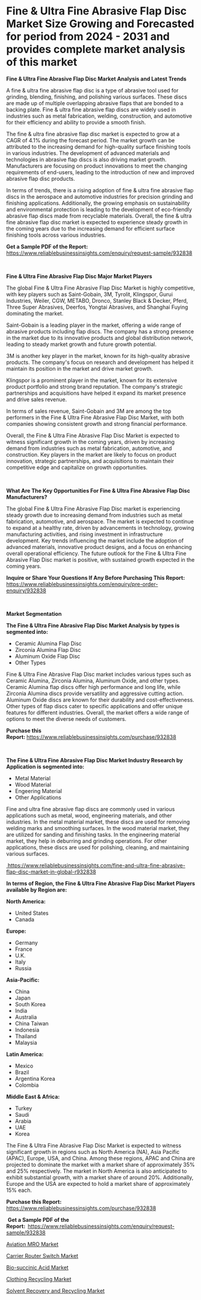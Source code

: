 <p><h1>Fine & Ultra Fine Abrasive Flap Disc Market Size Growing and Forecasted for period from 2024 - 2031 and provides complete market analysis of this market</h1></p><p><strong>Fine & Ultra Fine Abrasive Flap Disc Market Analysis and Latest Trends</strong></p>
<p><p>A fine & ultra fine abrasive flap disc is a type of abrasive tool used for grinding, blending, finishing, and polishing various surfaces. These discs are made up of multiple overlapping abrasive flaps that are bonded to a backing plate. Fine & ultra fine abrasive flap discs are widely used in industries such as metal fabrication, welding, construction, and automotive for their efficiency and ability to provide a smooth finish.</p><p>The fine & ultra fine abrasive flap disc market is expected to grow at a CAGR of 4.1% during the forecast period. The market growth can be attributed to the increasing demand for high-quality surface finishing tools in various industries. The development of advanced materials and technologies in abrasive flap discs is also driving market growth. Manufacturers are focusing on product innovations to meet the changing requirements of end-users, leading to the introduction of new and improved abrasive flap disc products.</p><p>In terms of trends, there is a rising adoption of fine & ultra fine abrasive flap discs in the aerospace and automotive industries for precision grinding and finishing applications. Additionally, the growing emphasis on sustainability and environmental protection is leading to the development of eco-friendly abrasive flap discs made from recyclable materials. Overall, the fine & ultra fine abrasive flap disc market is expected to experience steady growth in the coming years due to the increasing demand for efficient surface finishing tools across various industries.</p></p>
<p><strong>Get a Sample PDF of the Report:&nbsp;</strong> <a href="https://www.reliablebusinessinsights.com/enquiry/request-sample/932838">https://www.reliablebusinessinsights.com/enquiry/request-sample/932838</a></p>
<p>&nbsp;</p>
<p><strong>Fine & Ultra Fine Abrasive Flap Disc Major Market Players</strong></p>
<p><p>The global Fine & Ultra Fine Abrasive Flap Disc Market is highly competitive, with key players such as Saint-Gobain, 3M, Tyrolit, Klingspor, Gurui Industries, Weiler, CGW, METABO, Dronco, Stanley Black & Decker, Pferd, Three Super Abrasives, Deerfos, Yongtai Abrasives, and Shanghai Fuying dominating the market.</p><p>Saint-Gobain is a leading player in the market, offering a wide range of abrasive products including flap discs. The company has a strong presence in the market due to its innovative products and global distribution network, leading to steady market growth and future growth potential.</p><p>3M is another key player in the market, known for its high-quality abrasive products. The company's focus on research and development has helped it maintain its position in the market and drive market growth.</p><p>Klingspor is a prominent player in the market, known for its extensive product portfolio and strong brand reputation. The company's strategic partnerships and acquisitions have helped it expand its market presence and drive sales revenue.</p><p>In terms of sales revenue, Saint-Gobain and 3M are among the top performers in the Fine & Ultra Fine Abrasive Flap Disc Market, with both companies showing consistent growth and strong financial performance.</p><p>Overall, the Fine & Ultra Fine Abrasive Flap Disc Market is expected to witness significant growth in the coming years, driven by increasing demand from industries such as metal fabrication, automotive, and construction. Key players in the market are likely to focus on product innovation, strategic partnerships, and acquisitions to maintain their competitive edge and capitalize on growth opportunities.</p></p>
<p>&nbsp;</p>
<p><strong>What Are The Key Opportunities For Fine & Ultra Fine Abrasive Flap Disc Manufacturers?</strong></p>
<p><p>The global Fine & Ultra Fine Abrasive Flap Disc market is experiencing steady growth due to increasing demand from industries such as metal fabrication, automotive, and aerospace. The market is expected to continue to expand at a healthy rate, driven by advancements in technology, growing manufacturing activities, and rising investment in infrastructure development. Key trends influencing the market include the adoption of advanced materials, innovative product designs, and a focus on enhancing overall operational efficiency. The future outlook for the Fine & Ultra Fine Abrasive Flap Disc market is positive, with sustained growth expected in the coming years.</p></p>
<p><strong>Inquire or Share Your Questions If Any Before Purchasing This Report:</strong> <a href="https://www.reliablebusinessinsights.com/enquiry/pre-order-enquiry/932838">https://www.reliablebusinessinsights.com/enquiry/pre-order-enquiry/932838</a></p>
<p>&nbsp;</p>
<p><strong>Market Segmentation</strong></p>
<p><strong>The Fine & Ultra Fine Abrasive Flap Disc Market Analysis by types is segmented into:</strong></p>
<p><ul><li>Ceramic Alumina Flap Disc</li><li>Zirconia Alumina Flap Disc</li><li>Aluminum Oxide Flap Disc</li><li>Other Types</li></ul></p>
<p><p>Fine & Ultra Fine Abrasive Flap Disc market includes various types such as Ceramic Alumina, Zirconia Alumina, Aluminum Oxide, and other types. Ceramic Alumina flap discs offer high performance and long life, while Zirconia Alumina discs provide versatility and aggressive cutting action. Aluminum Oxide discs are known for their durability and cost-effectiveness. Other types of flap discs cater to specific applications and offer unique features for different industries. Overall, the market offers a wide range of options to meet the diverse needs of customers.</p></p>
<p><strong>Purchase this Report:&nbsp;</strong><a href="https://www.reliablebusinessinsights.com/purchase/932838">https://www.reliablebusinessinsights.com/purchase/932838</a></p>
<p>&nbsp;</p>
<p><strong>The Fine & Ultra Fine Abrasive Flap Disc Market Industry Research by Application is segmented into:</strong></p>
<p><ul><li>Metal Material</li><li>Wood Material</li><li>Engeering Material</li><li>Other Applications</li></ul></p>
<p><p>Fine and ultra fine abrasive flap discs are commonly used in various applications such as metal, wood, engineering materials, and other industries. In the metal material market, these discs are used for removing welding marks and smoothing surfaces. In the wood material market, they are utilized for sanding and finishing tasks. In the engineering material market, they help in deburring and grinding operations. For other applications, these discs are used for polishing, cleaning, and maintaining various surfaces.</p></p>
<p><a href="https://www.reliablebusinessinsights.com/fine-and-ultra-fine-abrasive-flap-disc-market-in-global-r932838">&nbsp;https://www.reliablebusinessinsights.com/fine-and-ultra-fine-abrasive-flap-disc-market-in-global-r932838</a></p>
<p><strong>In terms of Region, the Fine & Ultra Fine Abrasive Flap Disc Market Players available by Region are:</strong></p>
<p>
    <p> <strong> North America: </strong>
        <ul>
            <li>United States</li>
            <li>Canada</li>
        </ul>
        </p> 
    <p> <strong> Europe: </strong>
        <ul>
            <li>Germany</li>
            <li>France</li>
            <li>U.K.</li>
            <li>Italy</li>
            <li>Russia</li>
        </ul>
        </p> 
    <p> <strong> Asia-Pacific: </strong>
        <ul>
            <li>China</li>
            <li>Japan</li>
            <li>South Korea</li>
            <li>India</li>
            <li>Australia</li>
            <li>China Taiwan</li>
            <li>Indonesia</li>
            <li>Thailand</li>
            <li>Malaysia</li>
        </ul>
        </p> 
    <p> <strong> Latin America: </strong>
        <ul>
            <li>Mexico</li>
            <li>Brazil</li>
            <li>Argentina Korea</li>
            <li>Colombia</li>
        </ul>
        </p> 
    <p> <strong> Middle East & Africa: </strong>
        <ul>
            <li>Turkey</li>
            <li>Saudi</li>
            <li>Arabia</li>
            <li>UAE</li>
            <li>Korea</li>
        </ul>
    </p>
    </p>
<p><p>The Fine & Ultra Fine Abrasive Flap Disc Market is expected to witness significant growth in regions such as North America (NA), Asia Pacific (APAC), Europe, USA, and China. Among these regions, APAC and China are projected to dominate the market with a market share of approximately 35% and 25% respectively. The market in North America is also anticipated to exhibit substantial growth, with a market share of around 20%. Additionally, Europe and the USA are expected to hold a market share of approximately 15% each.</p></p>
<p><strong>Purchase this Report: </strong><a href="https://www.reliablebusinessinsights.com/purchase/932838">https://www.reliablebusinessinsights.com/purchase/932838</a></p>
<p>&nbsp;<strong>Get a Sample PDF of the Report:&nbsp;&nbsp;</strong><a href="https://www.reliablebusinessinsights.com/enquiry/request-sample/932838">https://www.reliablebusinessinsights.com/enquiry/request-sample/932838</a></p>
<p><strong></strong></p>
<p><p><a href="https://medium.com/@joanstweart75/aviation-mro-market-research-report-exploring-market-size-and-revenue-analysis-for-aviation-mro-2d28dcbd86ae">Aviation MRO Market</a></p><p><a href="https://issuu.com/reportprime-2/docs/carrier-router-switch-market-size-2_500563fc86b7e5">Carrier Router Switch Market</a></p><p><a href="https://issuu.com/reportprime-2/docs/bio-succinic-acid-market-size-2030._f99839555097f0">Bio-succinic Acid Market</a></p><p><a href="https://medium.com/@joanstweart75/clothing-recycling-market-a-global-and-regional-analysis-focus-on-end-user-product-and-region-7c16a2b1731a">Clothing Recycling Market</a></p><p><a href="https://medium.com/@joanstweart75/solvent-recovery-and-recycling-industry-sector-market-dynamics-and-future-scenarios-2024-2031-f11177ddbc39">Solvent Recovery and Recycling Market</a></p></p>